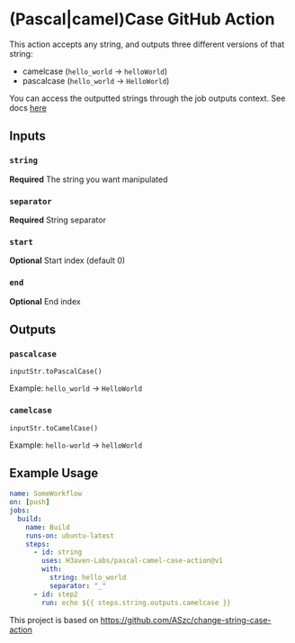 # (Pascal|camel)Case GitHub Action

This action accepts any string, and outputs three different versions of that string:

- camelcase (`hello_world` -> `helloWorld`)
- pascalcase (`hello_world` -> `HelloWorld`)

You can access the outputted strings through the job outputs context. See docs [here](https://docs.github.com/en/actions/reference/workflow-syntax-for-github-actions#jobsjobs_idoutputs)

## Inputs

### `string`

**Required** The string you want manipulated

### `separator`

**Required** String separator

### `start`

**Optional** Start index (default 0)

### `end`

**Optional** End index

## Outputs

### `pascalcase`

`inputStr.toPascalCase()`

Example: `hello_world` -> `HelloWorld`

### `camelcase`

`inputStr.toCamelCase()`

Example: `hello-world` -> `helloWorld`

## Example Usage

```yaml
name: SomeWorkflow
on: [push]
jobs:
  build:
    name: Build
    runs-on: ubuntu-latest
    steps:
      - id: string
        uses: H3aven-Labs/pascal-camel-case-action@v1
        with:
          string: hello_world
          separator: "_"          
      - id: step2
        run: echo ${{ steps.string.outputs.camelcase }}
```

This project is based on https://github.com/ASzc/change-string-case-action
